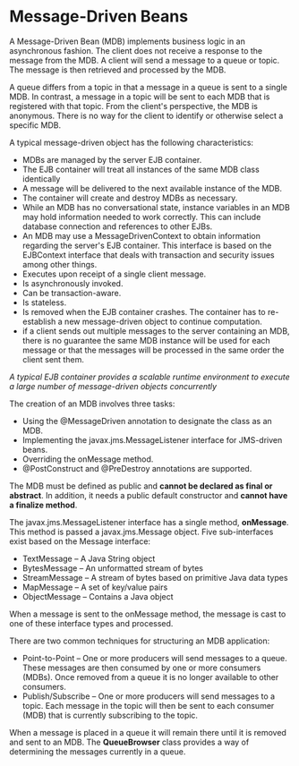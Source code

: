 # Message-Driven Beans

  A Message-Driven Bean (MDB) implements business logic in an asynchronous fashion. The client does not receive a response to the message from the MDB. A client will send a message to a queue or topic.  The message is then retrieved and processed by the MDB.

  A queue differs from a topic in that a message in a queue is sent to a single MDB. In contrast, a message in a topic will be sent to each MDB that is registered with that topic. From the client's perspective, the MDB is anonymous. There is no way for the client to identify or otherwise select a specific MDB.


A typical message-driven object has the following characteristics:
  
  * MDBs are managed by the server EJB container. 
  * The EJB container will treat all instances of the same MDB class identically
  * A message will be delivered to the next available instance of the MDB.
  * The container will create and destroy MDBs as necessary. 
  *  While an MDB has no conversational state, instance variables in an MDB may hold information needed to work correctly. This can include database connection and references to other EJBs.
  * An MDB may use a MessageDrivenContext to obtain information regarding the server's EJB container. This interface is based on the EJBContext interface that deals with transaction and security issues among other things.
  * Executes upon receipt of a single client message.
  * Is asynchronously invoked.
  * Can be transaction-aware.
  * Is stateless.
  * Is removed when the EJB container crashes. The container has to re-establish a new message-driven object to continue computation.
  * if a client sends out multiple messages to the server containing an MDB, there is no guarantee the same MDB instance will be used for each message or that the messages will be processed in the same order the client sent them. 


*A typical EJB container provides a scalable runtime environment to execute a large number of message-driven
objects concurrently*

The creation of an MDB involves three tasks:

* Using the @MessageDriven annotation to designate the class as an MDB.
* Implementing the javax.jms.MessageListener interface for JMS-driven beans.
* Overriding the onMessage method.
* @PostConstruct and @PreDestroy annotations are supported.

The MDB must be defined as public and **cannot be declared as final or abstract**. In addition, it needs a public default constructor and **cannot have a finalize method**.

The javax.jms.MessageListener interface has a single method, **onMessage**. This method is passed a javax.jms.Message object. Five sub-interfaces exist based on the Message interface:

* TextMessage – A Java String object
* BytesMessage – An unformatted stream of bytes
* StreamMessage – A stream of bytes based on primitive Java data types
* MapMessage – A set of key/value pairs
* ObjectMessage – Contains a Java object

When a message is sent to the onMessage method, the message is cast to one of these interface types and processed.

There are two common techniques for structuring an MDB application:
* Point-to-Point – One or more producers will send messages to a queue. These messages are then consumed by one or more consumers (MDBs). Once removed from a queue it is no longer available to other consumers.
* Publish/Subscribe – One or more producers will send messages to a topic. Each message in the topic will then be sent to each consumer (MDB) that is currently subscribing to the topic.


When a message is placed in a queue it will remain there until it is removed and sent to an MDB. The **QueueBrowser** class provides a way of determining the messages currently in a queue. 
